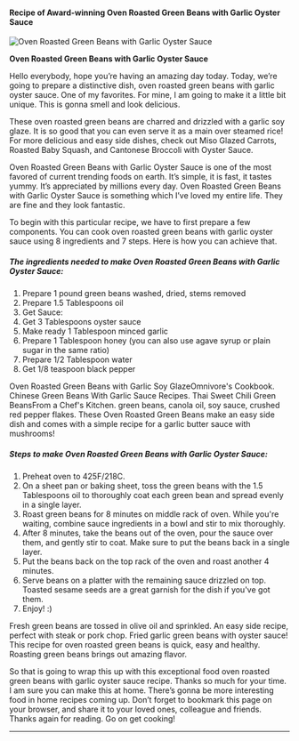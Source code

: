             

#### Recipe of Award-winning Oven Roasted Green Beans with Garlic Oyster Sauce

![Oven Roasted Green Beans with Garlic Oyster Sauce](https://img-global.cpcdn.com/recipes/d91ec5bf93dc8726/751x532cq70/oven-roasted-green-beans-with-garlic-oyster-sauce-recipe-main-photo.jpg)

**Oven Roasted Green Beans with Garlic Oyster Sauce**

Hello everybody, hope you’re having an amazing day today. Today, we’re going to prepare a distinctive dish, oven roasted green beans with garlic oyster sauce. One of my favorites. For mine, I am going to make it a little bit unique. This is gonna smell and look delicious.

These oven roasted green beans are charred and drizzled with a garlic soy glaze. It is so good that you can even serve it as a main over steamed rice! For more delicious and easy side dishes, check out Miso Glazed Carrots, Roasted Baby Squash, and Cantonese Broccoli with Oyster Sauce.

Oven Roasted Green Beans with Garlic Oyster Sauce is one of the most favored of current trending foods on earth. It’s simple, it is fast, it tastes yummy. It’s appreciated by millions every day. Oven Roasted Green Beans with Garlic Oyster Sauce is something which I’ve loved my entire life. They are fine and they look fantastic.

To begin with this particular recipe, we have to first prepare a few components. You can cook oven roasted green beans with garlic oyster sauce using 8 ingredients and 7 steps. Here is how you can achieve that.

##### The ingredients needed to make Oven Roasted Green Beans with Garlic Oyster Sauce:

1.  Prepare 1 pound green beans washed, dried, stems removed
2.  Prepare 1.5 Tablespoons oil
3.  Get Sauce:
4.  Get 3 Tablespoons oyster sauce
5.  Make ready 1 Tablespoon minced garlic
6.  Prepare 1 Tablespoon honey (you can also use agave syrup or plain sugar in the same ratio)
7.  Prepare 1/2 Tablespoon water
8.  Get 1/8 teaspoon black pepper

Oven Roasted Green Beans with Garlic Soy GlazeOmnivore's Cookbook. Chinese Green Beans With Garlic Sauce Recipes. Thai Sweet Chili Green BeansFrom a Chef's Kitchen. green beans, canola oil, soy sauce, crushed red pepper flakes. These Oven Roasted Green Beans make an easy side dish and comes with a simple recipe for a garlic butter sauce with mushrooms!

##### Steps to make Oven Roasted Green Beans with Garlic Oyster Sauce:

1.  Preheat oven to 425F/218C.
2.  On a sheet pan or baking sheet, toss the green beans with the 1.5 Tablespoons oil to thoroughly coat each green bean and spread evenly in a single layer.
3.  Roast green beans for 8 minutes on middle rack of oven. While you're waiting, combine sauce ingredients in a bowl and stir to mix thoroughly.
4.  After 8 minutes, take the beans out of the oven, pour the sauce over them, and gently stir to coat. Make sure to put the beans back in a single layer.
5.  Put the beans back on the top rack of the oven and roast another 4 minutes.
6.  Serve beans on a platter with the remaining sauce drizzled on top. Toasted sesame seeds are a great garnish for the dish if you've got them.
7.  Enjoy! :)

Fresh green beans are tossed in olive oil and sprinkled. An easy side recipe, perfect with steak or pork chop. Fried garlic green beans with oyster sauce! This recipe for oven roasted green beans is quick, easy and healthy. Roasting green beans brings out amazing flavor.

So that is going to wrap this up with this exceptional food oven roasted green beans with garlic oyster sauce recipe. Thanks so much for your time. I am sure you can make this at home. There’s gonna be more interesting food in home recipes coming up. Don’t forget to bookmark this page on your browser, and share it to your loved ones, colleague and friends. Thanks again for reading. Go on get cooking!

* * *